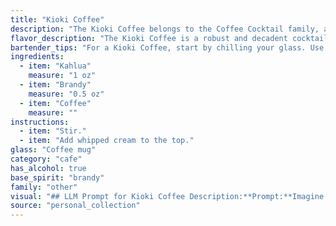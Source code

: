 ```yaml
---
title: "Kioki Coffee"
description: "The Kioki Coffee belongs to the Coffee Cocktail family, a group of drinks featuring coffee liqueur as a key ingredient.  While its exact origin is unknown, it likely emerged in the early 20th century, a time when coffee liqueurs like Kahlua were gaining popularity. "
flavor_description: "The Kioki Coffee is a robust and decadent cocktail. The Kahlua brings a rich, chocolatey sweetness, while the brandy adds warmth and a touch of spice. The coffee provides a bold, earthy base that complements the sweetness and spice, creating a harmonious balance of flavors. It's a luxurious and satisfying drink, perfect for a cozy night in or a sophisticated gathering. "
bartender_tips: "For a Kioki Coffee, start by chilling your glass. Use a good quality Kahlua and brandy. To avoid a muddy texture, build the drink over ice, pouring the brandy first, followed by the Kahlua, and then top with strong, freshly brewed coffee. Stir gently and garnish with a coffee bean or cinnamon stick. "
ingredients:
  - item: "Kahlua"
    measure: "1 oz"
  - item: "Brandy"
    measure: "0.5 oz"
  - item: "Coffee"
    measure: ""
instructions:
  - item: "Stir."
  - item: "Add whipped cream to the top."
glass: "Coffee mug"
category: "cafe"
has_alcohol: true
base_spirit: "brandy"
family: "other"
visual: "## LLM Prompt for Kioki Coffee Description:**Prompt:**Imagine a cocktail called Kioki Coffee that combines Kahlua, Brandy, and Coffee.  Describe its appearance in detail, focusing on its color, texture, and any visual elements.  Consider the following:* **Color:**  Is it a deep, rich brown, like coffee itself? Does the brandy add a subtle amber hue?  Are there any layers or gradients present?* **Texture:**  Is it smooth and velvety, perhaps with a hint of creaminess? Does it have a frothy top? Is there any visible ice?* **Visual elements:**  Are there any garnishes?  Perhaps a coffee bean or a cinnamon stick?  How does the light play on the surface of the drink?**Output:**Your response should be a vivid and descriptive paragraph about the appearance of the Kioki Coffee cocktail.  Please ensure it appeals to the reader's senses, helping them to visualize this drink. "
source: "personal_collection"
---
```


